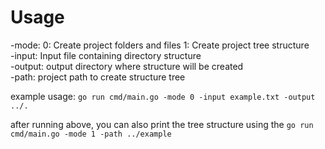 # Usage <br>
-mode: 0: Create project folders and files 1: Create project tree structure <br>
-input: Input file containing directory structure <br>
-output: output directory where structure will be created <br>
-path: project path to create structure tree <br>

example usage: ```go run cmd/main.go -mode 0 -input example.txt -output ../.```

after running above, you can also print the tree structure using the ```go run cmd/main.go -mode 1 -path ../example```